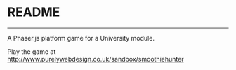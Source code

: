 README
=========
---

A Phaser.js platform game for a University module.

Play the game at http://www.purelywebdesign.co.uk/sandbox/smoothiehunter
